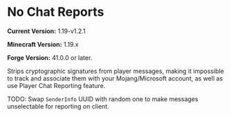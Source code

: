 # No Chat Reports

**Current Version:** 1.19-v1.2.1

**Minecraft Version:** 1.19.x

**Forge Version:** 41.0.0 or later.

Strips cryptographic signatures from player messages, making it impossible to track and associate them with your Mojang/Microsoft account, as well as use Player Chat Reporting feature.

TODO: Swap `SenderInfo` UUID with random one to make messages unselectable for reporting on client.